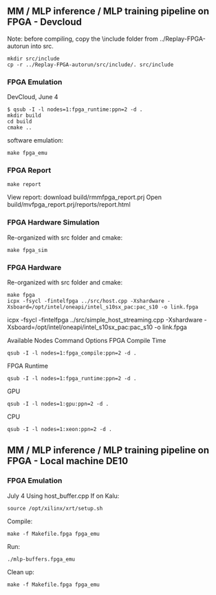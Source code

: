 ## MM / MLP inference / MLP training pipeline on FPGA - Devcloud

Note: before compiling, copy the \include folder from ../Replay-FPGA-autorun into src.
```
mkdir src/include
cp -r ../Replay-FPGA-autorun/src/include/. src/include
```

### FPGA Emulation

DevCloud, June 4

```
$ qsub -I -l nodes=1:fpga_runtime:ppn=2 -d .
mkdir build
cd build
cmake ..
```
software emulation: 
```
make fpga_emu
```

### FPGA Report

```
make report
```
View report: download build/rmmfpga_report.prj
Open build/mvfpga_report.prj/reports/report.html        

### FPGA Hardware Simulation

Re-organized with src folder and cmake:
```
make fpga_sim
```
### FPGA Hardware

Re-organized with src folder and cmake:
```
make fpga
icpx -fsycl -fintelfpga ../src/host.cpp -Xshardware -Xsboard=/opt/intel/oneapi/intel_s10sx_pac:pac_s10 -o link.fpga
```

icpx -fsycl -fintelfpga ../src/simple_host_streaming.cpp -Xshardware -Xsboard=/opt/intel/oneapi/intel_s10sx_pac:pac_s10 -o link.fpga

Available Nodes	Command Options
FPGA Compile Time	
```
qsub -I -l nodes=1:fpga_compile:ppn=2 -d .
```

FPGA Runtime	
```
qsub -I -l nodes=1:fpga_runtime:ppn=2 -d .
```

GPU	
```
qsub -I -l nodes=1:gpu:ppn=2 -d .
```

CPU	
```
qsub -I -l nodes=1:xeon:ppn=2 -d .
```


## MM / MLP inference / MLP training pipeline on FPGA - Local machine DE10
### FPGA Emulation
July 4
Using host_buffer.cpp
If on Kalu:
```
source /opt/xilinx/xrt/setup.sh
```
Compile:
```
make -f Makefile.fpga fpga_emu
```
Run:
```
./mlp-buffers.fpga_emu
```
Clean up:
```
make -f Makefile.fpga fpga_emu
```